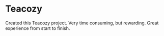 # Teacozy
Created this Teacozy project.  Very time consuming, but rewarding.  Great experience from start to finish.  
